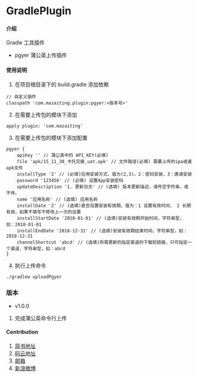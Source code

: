 # GradlePlugin

#### 介绍
 Gradle 工具插件
- pgyer 蒲公英上传插件

#### 使用说明

1. 在项目根目录下的 build.gradle 添加依赖

```
// 自定义插件
classpath 'com.mazaiting.plugin:pgyer:<版本号>'
```

2. 在需要上传包的模块下添加

```
apply plugin: 'com.mazaiting'
```

3. 在需要上传包的模块下添加配置

```
pgyer {
    apiKey '' // 蒲公英中的 API_KEY(必填)
    file 'apk/15_11_30_卡托交接_uat.apk' // 文件路径(必填) 需要上传的ipa或者apk文件
    installType '2'	// (必填)应用安装方式，值为(2,3)。2：密码安装，3：邀请安装
    password '123456' // (必填) 设置App安装密码
    updateDescription '1. 更新日志' // (选填) 版本更新描述，请传空字符串，或不传。
    name '应用名称' // (选填) 应用名称
    installDate '2' // (选填)是否设置安装有效期，值为：1 设置有效时间， 2 长期有效，如果不填写不修改上一次的设置
    installStartDate '2018-01-01' // (选填)安装有效期开始时间，字符串型，如：2018-01-01
    installEndDate '2018-12-31' // (选填)安装有效期结束时间，字符串型，如：2018-12-31
    channelShortcut 'abcd' // (选填)所需更新的指定渠道的下载短链接，只可指定一个渠道，字符串型，如：abcd
}
```

4. 执行上传命令

```
./gradlew uploadPgyer
```

### 版本

- v1.0.0
1. 完成蒲公英命令行上传

#### Contribution

1. [简书地址](https://www.jianshu.com/u/5d2cb4bfeb15)
2. [码云地址](https://gitee.com/)
3. [邮箱](mailto:zaitingma@foxmail.com)
4. [新浪微博](http://blog.sina.com.cn/mazaiting)
